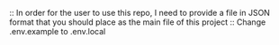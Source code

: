 :: In order for the user to use this repo, I need to provide a file in JSON format that you should place as the main file of this project
:: Change .env.example to .env.local
